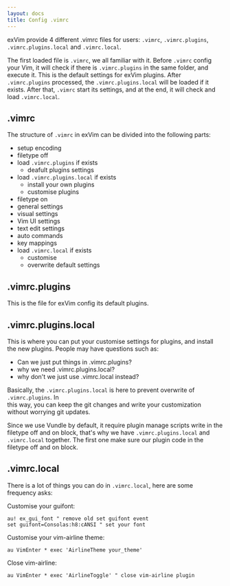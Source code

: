 ```yaml
---
layout: docs
title: Config .vimrc
---
```


exVim provide 4 different .vimrc files for users: `.vimrc`, `.vimrc.plugins`, `.vimrc.plugins.local`
and `.vimrc.local`. 

The first loaded file is `.vimrc`, we all familiar with it. Before `.vimrc` config your Vim, 
it will check if there is `.vimrc.plugins` in the same folder, and execute it. This is the 
default settings for exVim plugins. After `.vimrc.plugins` processed, the `.vimrc.plugins.local`
will be loaded if it exists. After that, `.vimrc` start its settings, and at the end, it will
check and load `.vimrc.local`.

## .vimrc

The structure of `.vimrc` in exVim can be divided into the following parts:

- setup encoding
- filetype off
- load `.vimrc.plugins` if exists
  - deafult plugins settings
- load `.vimrc.plugins.local` if exists
  - install your own plugins
  - customise plugins
- filetype on
- general settings
- visual settings
- Vim UI settings
- text edit settings
- auto commands
- key mappings
- load `.vimrc.local` if exists
  - customise
  - overwrite default settings

## .vimrc.plugins

This is the file for exVim config its default plugins.  

## .vimrc.plugins.local

This is where you can put your customise settings for plugins, and install the new plugins.
People may have questions such as: 

- Can we just put things in .vimrc.plugins?
- why we need .vimrc.plugins.local? 
- why don't we just use .vimrc.local instead? 

Basically, the `.vimrc.plugins.local` is here to prevent overwrite of `.vimrc.plugins`. In  
this way, you can keep the git changes and write your customization without worrying git updates. 

Since we use Vundle by default, it require plugin manage scripts write in the filetype off and on
block, that's why we have `.vimrc.plugins.local` and `.vimrc.local` together. The first one make
sure our plugin code in the filetype off and on block.

## .vimrc.local

There is a lot of things you can do in `.vimrc.local`, here are some frequency asks:

Customise your guifont:

```vim
au! ex_gui_font " remove old set guifont event
set guifont=Consolas:h8:cANSI " set your font
```

Customise your vim-airline theme:

```vim
au VimEnter * exec 'AirlineTheme your_theme'
```

Close vim-airline:

```vim
au VimEnter * exec 'AirlineToggle' " close vim-airline plugin
```
